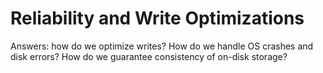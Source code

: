 # Reliability and Write Optimizations

Answers: how do we optimize writes? How do we handle OS crashes and disk errors? How do we guarantee consistency of on-disk storage?



